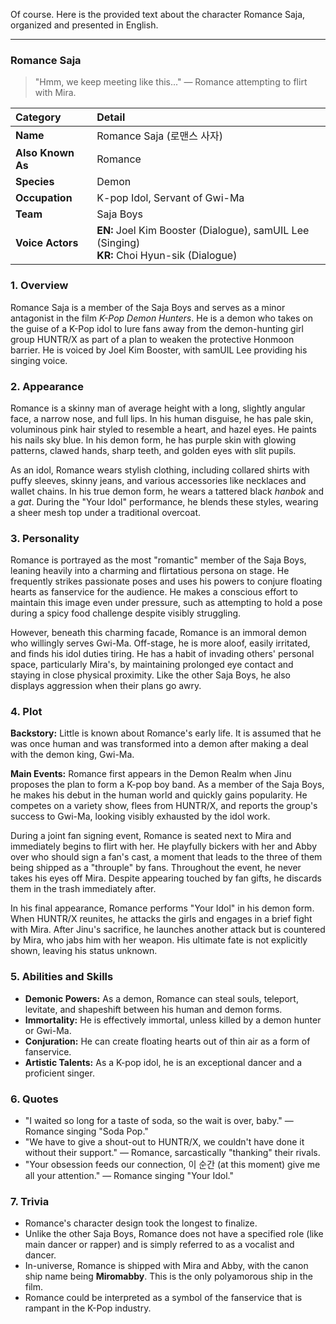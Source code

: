Of course. Here is the provided text about the character Romance Saja, organized and presented in English.

---

### **Romance Saja**

> "Hmm, we keep meeting like this..."
> — Romance attempting to flirt with Mira.

| Category          | Detail                                                                                          |
| :---------------- | :---------------------------------------------------------------------------------------------- |
| **Name**          | Romance Saja (로맨스 사자)                                                                      |
| **Also Known As** | Romance                                                                                         |
| **Species**       | Demon                                                                                           |
| **Occupation**    | K-pop Idol, Servant of Gwi-Ma                                                                   |
| **Team**          | Saja Boys                                                                                       |
| **Voice Actors**  | **EN:** Joel Kim Booster (Dialogue), samUIL Lee (Singing) <br> **KR:** Choi Hyun-sik (Dialogue) |

### **1. Overview**

Romance Saja is a member of the Saja Boys and serves as a minor antagonist in the film _K-Pop Demon Hunters_. He is a demon who takes on the guise of a K-Pop idol to lure fans away from the demon-hunting girl group HUNTR/X as part of a plan to weaken the protective Honmoon barrier. He is voiced by Joel Kim Booster, with samUIL Lee providing his singing voice.

### **2. Appearance**

Romance is a skinny man of average height with a long, slightly angular face, a narrow nose, and full lips. In his human disguise, he has pale skin, voluminous pink hair styled to resemble a heart, and hazel eyes. He paints his nails sky blue. In his demon form, he has purple skin with glowing patterns, clawed hands, sharp teeth, and golden eyes with slit pupils.

As an idol, Romance wears stylish clothing, including collared shirts with puffy sleeves, skinny jeans, and various accessories like necklaces and wallet chains. In his true demon form, he wears a tattered black _hanbok_ and a _gat_. During the "Your Idol" performance, he blends these styles, wearing a sheer mesh top under a traditional overcoat.

### **3. Personality**

Romance is portrayed as the most "romantic" member of the Saja Boys, leaning heavily into a charming and flirtatious persona on stage. He frequently strikes passionate poses and uses his powers to conjure floating hearts as fanservice for the audience. He makes a conscious effort to maintain this image even under pressure, such as attempting to hold a pose during a spicy food challenge despite visibly struggling.

However, beneath this charming facade, Romance is an immoral demon who willingly serves Gwi-Ma. Off-stage, he is more aloof, easily irritated, and finds his idol duties tiring. He has a habit of invading others' personal space, particularly Mira's, by maintaining prolonged eye contact and staying in close physical proximity. Like the other Saja Boys, he also displays aggression when their plans go awry.

### **4. Plot**

**Backstory:** Little is known about Romance's early life. It is assumed that he was once human and was transformed into a demon after making a deal with the demon king, Gwi-Ma.

**Main Events:** Romance first appears in the Demon Realm when Jinu proposes the plan to form a K-pop boy band. As a member of the Saja Boys, he makes his debut in the human world and quickly gains popularity. He competes on a variety show, flees from HUNTR/X, and reports the group's success to Gwi-Ma, looking visibly exhausted by the idol work.

During a joint fan signing event, Romance is seated next to Mira and immediately begins to flirt with her. He playfully bickers with her and Abby over who should sign a fan's cast, a moment that leads to the three of them being shipped as a "throuple" by fans. Throughout the event, he never takes his eyes off Mira. Despite appearing touched by fan gifts, he discards them in the trash immediately after.

In his final appearance, Romance performs "Your Idol" in his demon form. When HUNTR/X reunites, he attacks the girls and engages in a brief fight with Mira. After Jinu's sacrifice, he launches another attack but is countered by Mira, who jabs him with her weapon. His ultimate fate is not explicitly shown, leaving his status unknown.

### **5. Abilities and Skills**

- **Demonic Powers:** As a demon, Romance can steal souls, teleport, levitate, and shapeshift between his human and demon forms.
- **Immortality:** He is effectively immortal, unless killed by a demon hunter or Gwi-Ma.
- **Conjuration:** He can create floating hearts out of thin air as a form of fanservice.
- **Artistic Talents:** As a K-pop idol, he is an exceptional dancer and a proficient singer.

### **6. Quotes**

- "I waited so long for a taste of soda, so the wait is over, baby." — Romance singing "Soda Pop."
- "We have to give a shout-out to HUNTR/X, we couldn't have done it without their support." — Romance, sarcastically "thanking" their rivals.
- "Your obsession feeds our connection, 이 순간 (at this moment) give me all your attention." — Romance singing "Your Idol."

### **7. Trivia**

- Romance's character design took the longest to finalize.
- Unlike the other Saja Boys, Romance does not have a specified role (like main dancer or rapper) and is simply referred to as a vocalist and dancer.
- In-universe, Romance is shipped with Mira and Abby, with the canon ship name being **Miromabby**. This is the only polyamorous ship in the film.
- Romance could be interpreted as a symbol of the fanservice that is rampant in the K-Pop industry.
